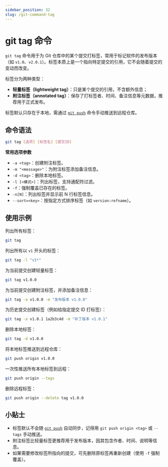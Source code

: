 ```yaml
---
sidebar_position: 32
slug: /git-command-tag
---
```


# git tag 命令

`git tag` 命令用于为 Git 仓库中的某个提交打标签，常用于标记软件的发布版本（如 `v1.0`、`v2.0.1`）。标签本质上是一个指向特定提交的引用，它不会随着提交的变动而改变。

标签分为两种类型：

- **轻量标签（lightweight tag）**：只是某个提交的引用，不含额外信息；
- **附注标签（annotated tag）**：保存了打标签者、时间、备注信息等元数据，推荐用于正式发布。

标签默认只存在于本地，需通过 [`git push`](/git/git-command-push/) 命令手动推送到远程仓库。



## 命令语法

```bash
git tag [选项] [标签名] [提交ID]
```

**常用选项参数**

- `-a <tag>`：创建附注标签。
- `-m "<message>"`：为附注标签添加备注信息。
- `-d <tag>`：删除本地标签。
- `-l [<模式>]`：列出标签，支持通配符过滤。
- `-f`：强制覆盖已存在的标签。
- `-n[N]`：列出标签并显示前 N 行标签信息。
- `--sort=<key>`：按指定方式排序标签（如 `version:refname`）。



## 使用示例

列出所有标签：

```bash
git tag
```

列出所有以 `v1` 开头的标签：

```bash
git tag -l "v1*"
```

为当前提交创建轻量标签：

```bash
git tag v1.0.0
```

为当前提交创建附注标签，并添加备注信息：

```bash
git tag -a v1.0.0 -m "发布版本 v1.0.0"
```

为历史提交创建标签（例如给指定提交 ID 打标签）：

```bash
git tag -a v1.0.1 1a2b3c4d -m "补丁版本 v1.0.1"
```

删除本地标签：

```bash
git tag -d v1.0.0
```

将本地标签推送到远程仓库：

```bash
git push origin v1.0.0
```

一次性推送所有本地标签到远程：

```bash
git push origin --tags
```

删除远程标签：

```bash
git push origin --delete tag v1.0.0
```



## 小贴士

- 标签默认不会随 [`git push`](/git/git-command-push/) 自动同步，记得用 `git push origin <tag>` 或 `--tags` 手动推送。
- 附注标签比轻量标签更推荐用于发布版本，因其包含作者、时间、说明等信息。
- 如果需要修改标签所指向的提交，可先删除原标签再重新创建（使用 `-f` 强制覆盖）。
